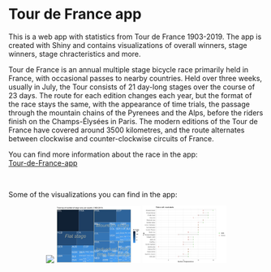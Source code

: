 # Tour de France app
This is a web app with statistics from Tour de France 1903-2019. The app is created with Shiny and contains visualizations of overall winners, stage winners, stage chracteristics and more. 

Tour de France is an annual multiple stage bicycle race primarily held in France, with occasional
passes to nearby countries. Held over three weeks, usually in July, the Tour consists of 21 day-long stages
over the course of 23 days. The route for each edition changes each year, but the format of the race stays the same,
with the appearance of time trials, the passage through the mountain chains of the Pyrenees and the Alps, before the
riders finish on the Champs-Élysées in Paris. The modern editions of the Tour de France have covered around 3500 kilometres, 
and the route alternates between clockwise and counter-clockwise circuits of France.


You can find more information about the race in the app:<br/>
[Tour-de-France-app](https://eespe.shinyapps.io/tour-de-france-app/)

<br/>

Some of the visualizations you can find in the app:
<p align = "middle">
  <img src = "/tdfpoints2017.gif" width = "33%" />
  <img src = "/Treemap_country.png" width = "33%" />
  <img src = "/Plot_most_starts.png" width = "33%" /> 
</p>
